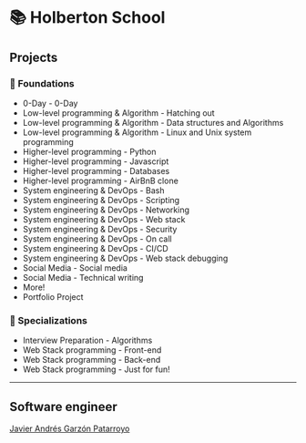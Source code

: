 # :books: Holberton School
## Projects

### :open_file_folder: Foundations
* 0-Day - 0-Day
* Low-level programming & Algorithm - Hatching out
* Low-level programming & Algorithm - Data structures and Algorithms
* Low-level programming & Algorithm - Linux and Unix system programming
* Higher-level programming - Python
* Higher-level programming - Javascript
* Higher-level programming - Databases
* Higher-level programming - AirBnB clone
* System engineering & DevOps - Bash
* System engineering & DevOps - Scripting
* System engineering & DevOps - Networking
* System engineering & DevOps - Web stack
* System engineering & DevOps - Security
* System engineering & DevOps - On call
* System engineering & DevOps - CI/CD
* System engineering & DevOps - Web stack debugging
* Social Media - Social media
* Social Media - Technical writing
* More!
* Portfolio Project

### :open_file_folder: Specializations
* Interview Preparation - Algorithms
* Web Stack programming - Front-end
* Web Stack programming - Back-end
* Web Stack programming - Just for fun!

- - -
## Software engineer
[Javier Andrés Garzón Patarroyo](https://www.javierandresgp.com)
